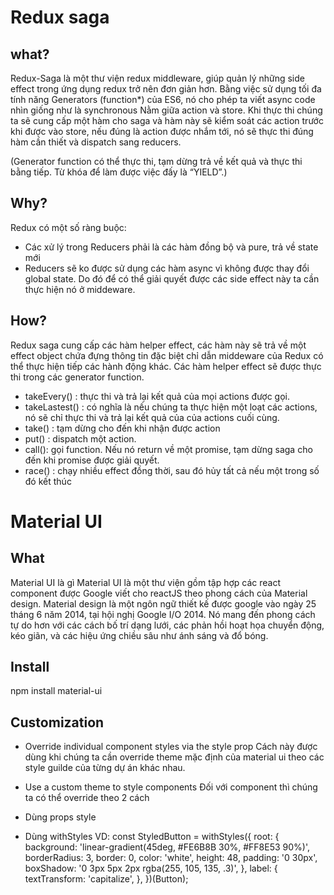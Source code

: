 
# Redux saga
## what?
Redux-Saga là một thư viện redux middleware, giúp quản lý những side effect trong ứng dụng redux trở nên đơn giản hơn. Bằng việc sử dụng tối đa tính năng Generators (function*) của ES6, nó cho phép ta viết async code nhìn giống như là synchronous
Nằm giữa action và store. Khi thực thi chúng ta sẽ cung cấp một hàm cho saga và hàm này sẽ kiểm soát các action trước khi được vào store, nếu đúng là action được nhắm tới, nó sẽ thực thi đúng hàm cần thiết và dispatch sang reducers.

(Generator function có thể thực thi, tạm dừng trả về kết quả và thực thi bằng tiếp. Từ khóa để làm được việc đấy là “YIELD”.)
## Why?
Redux có một số ràng buộc:
- Các xử lý trong Reducers phải là các hàm đồng bộ và pure, trả về state mới
- Reducers sẽ ko được sử dụng các hàm async vì không được thay đổi global state.
Do đó để có thể giải quyết được các side effect này ta cần thực hiện nó ở middeware.
## How?
Redux saga cung cấp các hàm helper effect, các hàm này sẽ trả về một effect object chứa đựng thông tin đặc biệt chỉ dẫn middeware của Redux có thể thực hiện tiếp các hành động khác. Các hàm helper effect sẽ được thực thi trong các generator function.
- takeEvery() : thực thi và trả lại kết quả của mọi actions được gọi.
- takeLastest() : có nghĩa là nếu chúng ta thực hiện một loạt các actions, nó sẽ chỉ thực thi và trả lại kết quả của của actions cuối cùng.
- take() : tạm dừng cho đến khi nhận được action
- put() : dispatch một action.
- call(): gọi function. Nếu nó return về một promise, tạm dừng saga cho đến khi promise được giải quyết.
- race() : chạy nhiều effect đồng thời, sau đó hủy tất cả nếu một trong số đó kết thúc
# Material UI
## What
Material UI là gì Material UI là một thư viện gồm tập hợp các react component được Google viết cho reactJS theo phong cách của Material design.
Material design là một ngôn ngữ thiết kế được google vào ngày 25 tháng 6 năm 2014, tại hội nghị Google I/O 2014. Nó mang đến phong cách tự do hơn với các cách bố trí dạng lưới, các phản hồi hoạt họa chuyển động, kéo giãn, và các hiệu ứng chiều sâu như ánh sáng và đổ bóng.

## Install
npm install material-ui

## Customization
- Override individual component styles via the style prop
Cách này được dùng khi chúng ta cần override theme mặc định của material ui theo các style guilde của từng dự án khác nhau.

- Use a custom theme to style components
Đối với component thì chúng ta có thể override theo 2 cách
- Dùng props style
- Dùng withStyles
VD: 
const StyledButton = withStyles({
  root: {
    background: 'linear-gradient(45deg, #FE6B8B 30%, #FF8E53 90%)',
    borderRadius: 3,
    border: 0,
    color: 'white',
    height: 48,
    padding: '0 30px',
    boxShadow: '0 3px 5px 2px rgba(255, 105, 135, .3)',
  },
  label: {
    textTransform: 'capitalize',
  },
})(Button);
